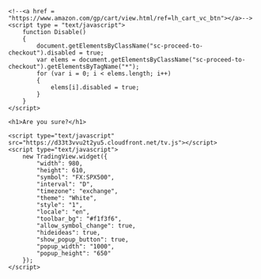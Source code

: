 <!DOCTYPE html>
<html>
<head>
</head>
<body>
    <script type = "text">
        function getCurrentTabUrl(callback)
    {
        var queryInfo =
        {
            active: true;
            currentWindow: true;
        };
        chrome.tabs.query(queryInfo, function(tabs)
        {
            var tab = tabs[0];
            var url = tab.url;
            console.assert(typeof url == 'string', 'tab.url should be a string');
            callback(url);
        });
    </script>

    <!--<a href = "https://www.amazon.com/gp/cart/view.html/ref=lh_cart_vc_btn"></a>-->
    <script type = "text/javascript">
        function Disable()
        {
            document.getElementsByClassName("sc-proceed-to-checkout").disabled = true;
            var elems = document.getElementsByClassName("sc-proceed-to-checkout").getElementsByTagName("*");
            for (var i = 0; i < elems.length; i++)
            {
                elems[i].disabled = true;
            }
        }
    </script>

    <h1>Are you sure?</h1>

    <script type="text/javascript" src="https://d33t3vvu2t2yu5.cloudfront.net/tv.js"></script>
    <script type="text/javascript">
        new TradingView.widget({
            "width": 980,
            "height": 610,
            "symbol": "FX:SPX500",
            "interval": "D",
            "timezone": "exchange",
            "theme": "White",
            "style": "1",
            "locale": "en",
            "toolbar_bg": "#f1f3f6",
            "allow_symbol_change": true,
            "hideideas": true,
            "show_popup_button": true,
            "popup_width": "1000",
            "popup_height": "650"
        });
    </script>


</body>
</html>
